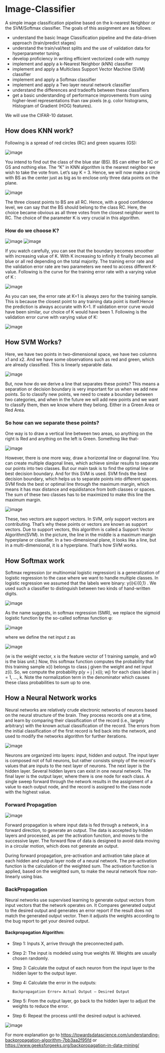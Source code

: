 # Image-Classifier
A  simple image classification pipeline based on the k-nearest Neighbor or the SVM/Softmax classifier. 
The goals of this assignment are as follows:

- understand the basic Image Classification pipeline and the data-driven approach (train/predict stages)
- understand the train/val/test splits and the use of validation data for hyperparameter tuning.
- develop proficiency in writing efficient vectorized code with numpy
- implement and apply a k-Nearest Neighbor (kNN) classifier
- implement and apply a Multiclass Support Vector Machine (SVM) classifier
- implement and apply a Softmax classifier
- implement and apply a Two layer neural network classifier
- understand the differences and tradeoffs between these classifiers
- get a basic understanding of performance improvements from using higher-level representations than raw pixels (e.g. color histograms,
Histogram of Gradient (HOG) features).

We will use the CIFAR-10 dataset.

## How does KNN work?
Following is a spread of red circles (RC) and green squares (GS):

![image](https://github.com/Sengeki1/Image-Classifier/assets/106749775/c75da09e-91c7-4b5f-9153-59ff32ae50d5)

You intend to find out the class of the blue star (BS). BS can either be RC or GS and nothing else. The “K” in KNN algorithm is the nearest neighbor we wish to take the vote from. Let’s say K = 3. Hence, we will now make a circle with BS as the center just as big as to enclose only three data points on the plane.

![image](https://github.com/Sengeki1/Image-Classifier/assets/106749775/5fe2b10f-2bc0-4c3e-83a5-70fe0c7446b3)

The three closest points to BS are all RC. Hence, with a good confidence level, we can say that the BS should belong to the class RC. Here, the choice became obvious as all three votes from the closest neighbor went to RC. The choice of the parameter K is very crucial in this algorithm.

### How do we choose K?

![image](https://github.com/Sengeki1/Image-Classifier/assets/106749775/b794bae4-a26b-40cb-8065-95b9a6368e70)
![image](https://github.com/Sengeki1/Image-Classifier/assets/106749775/efb3d3fc-5ecb-4352-a91e-71e698379a80)


If you watch carefully, you can see that the boundary becomes smoother with increasing value of K. With K increasing to infinity it finally becomes all blue or all red depending on the total majority.  The training error rate and the validation error rate are two parameters we need to access different K-value. Following is the curve for the training error rate with a varying value of K :

![image](https://github.com/Sengeki1/Image-Classifier/assets/106749775/a46a9b77-89b4-472e-9312-e105e8f16360)

As you can see, the error rate at K=1 is always zero for the training sample. This is because the closest point to any training data point is itself.Hence the prediction is always accurate with K=1. If validation error curve would have been similar, our choice of K would have been 1. Following is the validation error curve with varying value of K:

![image](https://github.com/Sengeki1/Image-Classifier/assets/106749775/4575aa29-5ce2-4891-be1d-527e5099e3b9)


## How SVM Works?
Here, we have two points in two-dimensional space, we have two columns x1 and x2. And we have some observations such as red and green, which are already classified. This is linearly separable data.

![image](https://github.com/Sengeki1/Image-Classifier/assets/106749775/9413d273-15e6-4af1-929a-0ae2a998eef4)

But, now how do we derive a line that separates these points? This means a separation or decision boundary is very important for us when we add new points.
So to classify new points, we need to create a boundary between two categories, and when in the future we will add new points and we want to classify them, then we know where they belong. Either in a Green Area or Red Area.

### So how can we separate these points?

One way is to draw a vertical line between two areas, so anything on the right is Red and anything on the left is Green. Something like that-

![image](https://github.com/Sengeki1/Image-Classifier/assets/106749775/1aed4944-681c-4717-8bb6-ac94035f0ea4)

However, there is one more way, draw a horizontal line or diagonal line. You can create multiple diagonal lines, which achieve similar results to separate our points into two classes.
But our main task is to find the optimal line or best decision boundary. And for this SVM is used. SVM finds the best decision boundary, which helps us to separate points into different spaces.
SVM finds the best or optimal line through the maximum margin, which means it has max distance and equidistance from both classes or spaces. The sum of these two classes has to be maximized to make this line the maximum margin.

![image](https://github.com/Sengeki1/Image-Classifier/assets/106749775/4ba08176-0cd9-4edc-a526-70126769d3ea)

These, two vectors are support vectors. In SVM, only support vectors are contributing. That’s why these points or vectors are known as support vectors. Due to support vectors, this algorithm is called a Support Vector Algorithm(SVM).
In the picture, the line in the middle is a maximum margin hyperplane or classifier. In a two-dimensional plane, it looks like a line, but in a multi-dimensional, it is a hyperplane. That’s how SVM works.


## How Softmax work

Softmax regression (or multinomial logistic regression) is a generalization of logistic regression to the case where we want to handle multiple classes. In logistic regression we assumed that the labels were binary: y(i)∈{0,1} . We used such a classifier to distinguish between two kinds of hand-written digits.

![image](https://github.com/Sengeki1/Image-Classifier/assets/106749775/ed840a90-cde8-456f-b0f3-e08e9299c713)

As the name suggests, in softmax regression (SMR), we replace the sigmoid logistic function by the so-called softmax function φ:

![image](https://github.com/Sengeki1/Image-Classifier/assets/106749775/a0b2646d-96aa-41d9-9b14-2e73fd7960d4)

where we define the net input z as

![image](https://github.com/Sengeki1/Image-Classifier/assets/106749775/a83e3b83-0df1-4fa3-9b06-31e5721e5e7c)

(w is the weight vector, x is the feature vector of 1 training sample, and w0 is the bias unit.)
Now, this softmax function computes the probability that this training sample x(i) belongs to class j given the weight and net input z(i). So, we compute the probability p(y = j | x(i); wj) for each class label in j = 1, ..., k. Note the normalization term in the denominator which causes these class probabilities to sum up to one.


## How a Neural Network works

Neural networks are relatively crude electronic networks of neurons based on the neural structure of the brain. They process records one at a time, and learn by comparing their classification of the record (i.e., largely arbitrary) with the known actual classification of the record. The errors from the initial classification of the first record is fed back into the network, and used to modify the networks algorithm for further iterations.

![image](https://github.com/Sengeki1/Image-Classifier/assets/106749775/f8853231-702d-425b-9ce3-cec533c812c7)


Neurons are organized into layers: input, hidden and output. The input layer is composed not of full neurons, but rather consists simply of the record's values that are inputs to the next layer of neurons. The next layer is the hidden layer. Several hidden layers can exist in one neural network. The final layer is the output layer, where there is one node for each class. A single sweep forward through the network results in the assignment of a value to each output node, and the record is assigned to the class node with the highest value.

### Forward Propagation

![image](https://github.com/Sengeki1/Image-Classifier/assets/106749775/58b2f398-bae6-40d0-a7e1-a3231359b337)

Forward propagation is where input data is fed through a network, in a forward direction, to generate an output. The data is accepted by hidden layers and processed, as per the activation function, and moves to the successive layer. The forward flow of data is designed to avoid data moving in a circular motion, which does not generate an output. 

During forward propagation, pre-activation and activation take place at each hidden and output layer node of a neural network. The pre-activation function is the calculation of the weighted sum. The activation function is applied, based on the weighted sum, to make the neural network flow non-linearly using bias. 

### BackPropagation

Neural networks use supervised learning to generate output vectors from input vectors that the network operates on. It Compares generated output to the desired output and generates an error report if the result does not match the generated output vector. Then it adjusts the weights according to the bug report to get your desired output.

#### Backpropagation Algorithm:

- Step 1: Inputs X, arrive through the preconnected path.

- Step 2: The input is modeled using true weights W. Weights are usually chosen randomly.

- Step 3: Calculate the output of each neuron from the input layer to the hidden layer to the output layer.

- Step 4: Calculate the error in the outputs:

  ```Backpropagation Error= Actual Output – Desired Output```
  
- Step 5: From the output layer, go back to the hidden layer to adjust the weights to reduce the error.

- Step 6: Repeat the process until the desired output is achieved.

![image](https://github.com/Sengeki1/Image-Classifier/assets/106749775/dbac179b-a4e1-4296-b9fe-11734cd8e584)


For more explanation go to <https://towardsdatascience.com/understanding-backpropagation-algorithm-7bb3aa2f95fd> or <https://www.geeksforgeeks.org/backpropagation-in-data-mining/>


